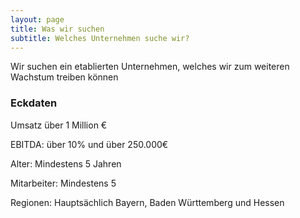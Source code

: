 ```yaml
---
layout: page
title: Was wir suchen
subtitle: Welches Unternehmen suche wir?
---
```


Wir suchen ein etablierten Unternehmen, welches wir zum weiteren Wachstum treiben können

### Eckdaten

Umsatz über 1 Million €

EBITDA: über 10% und über 250.000€

Alter: Mindestens 5 Jahren

Mitarbeiter: Mindestens 5

Regionen: Hauptsächlich Bayern, Baden Württemberg und Hessen
